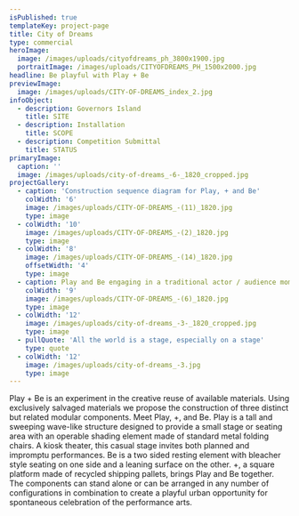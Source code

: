 ```yaml
---
isPublished: true
templateKey: project-page
title: City of Dreams
type: commercial
heroImage:
  image: /images/uploads/cityofdreams_ph_3800x1900.jpg
  portraitImage: /images/uploads/CITYOFDREAMS_PH_1500x2000.jpg
headline: Be playful with Play + Be
previewImage:
  image: /images/uploads/CITY-OF-DREAMS_index_2.jpg
infoObject:
  - description: Governors Island
    title: SITE
  - description: Installation
    title: SCOPE
  - description: Competition Submittal
    title: STATUS
primaryImage:
  caption: ''
  image: /images/uploads/city-of-dreams_-6-_1820_cropped.jpg
projectGallery:
  - caption: 'Construction sequence diagram for Play, + and Be'
    colWidth: '6'
    image: /images/uploads/CITY-OF-DREAMS_-(11)_1820.jpg
    type: image
  - colWidth: '10'
    image: /images/uploads/CITY-OF-DREAMS_-(2)_1820.jpg
    type: image
  - colWidth: '8'
    image: /images/uploads/CITY-OF-DREAMS_-(14)_1820.jpg
    offsetWidth: '4'
    type: image
  - caption: Play and Be engaging in a traditional actor / audience moment
    colWidth: '9'
    image: /images/uploads/CITY-OF-DREAMS_-(6)_1820.jpg
    type: image
  - colWidth: '12'
    image: /images/uploads/city-of-dreams_-3-_1820_cropped.jpg
    type: image
  - pullQuote: 'All the world is a stage, especially on a stage'
    type: quote
  - colWidth: '12'
    image: /images/uploads/city-of-dreams_-3.jpg
    type: image
---
```

Play + Be is an experiment in the creative reuse of available materials. Using exclusively salvaged materials we propose the construction of three distinct but related modular components. Meet Play, +, and Be. Play is a tall and sweeping wave-like structure designed to provide a small stage or seating area with an operable shading element made of standard metal folding chairs. A kiosk theater, this casual stage invites both planned and impromptu performances. Be is a two sided resting element with bleacher style seating on one side and a leaning surface on the other. +, a square platform made of recycled shipping pallets, brings Play and Be together. The components can stand alone or can be arranged in any number of configurations in combination to create a playful urban opportunity for spontaneous celebration of the performance arts.
